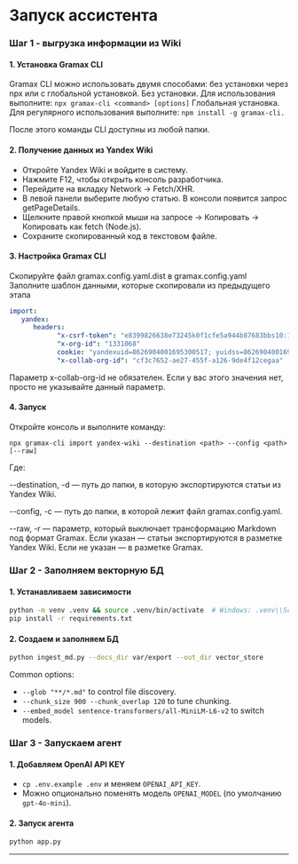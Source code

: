 # Запуск ассистента

### Шаг 1 - выгрузка информации из Wiki

#### 1. Установка Gramax CLI

Gramax CLI можно использовать двумя способами: без установки через npx или с глобальной установкой.
Без установки. Для использования выполните: ```npx gramax-cli <command> [options]```
Глобальная установка. Для регулярного использования выполните: ```npm install -g gramax-cli.```

После этого команды CLI доступны из любой папки.

#### 2. Получение данных из Yandex Wiki
 - Откройте Yandex Wiki и войдите в систему.
 - Нажмите F12, чтобы открыть консоль разработчика.
 - Перейдите на вкладку Network → Fetch/XHR.
 - В левой панели выберите любую статью. В консоли появится запрос getPageDetails.
 - Щелкните правой кнопкой мыши на запросе → Копировать → Копировать как fetch (Node.js).
 - Сохраните скопированный код в текстовом файле.

#### 3. Настройка Gramax CLI
Скопируйте файл gramax.config.yaml.dist в gramax.config.yaml
Заполните шаблон данными, которые скопировали из предыдущего этапа

```yaml
import:
   yandex:
      headers:
            "x-csrf-token": "e8399826638e73245k0f1cfe5a944b87683bbs10:1754349881"
            "x-org-id": "1331068"
            cookie: "yandexuid=8626904001695300517; yuidss=8626904001695300517; gdpr=0; _ym_uid=1695303700525969138; yandex_login=name@name.ru;...924b99683bbb10%33878179541"
            "x-collab-org-id": "cf3c7652-ae27-455f-a126-9de4f12cegaa"
```

Параметр x-collab-org-id не обязателен. Если у вас этого значения нет, просто не указывайте данный параметр.

#### 4. Запуск
Откройте консоль и выполните команду:

```shell
npx gramax-cli import yandex-wiki --destination <path> --config <path> [--raw]
```
Где:

--destination, -d — путь до папки, в которую экспортируются статьи из Yandex Wiki.

--config, -c — путь до папки, в которой лежит файл gramax.config.yaml.

--raw, -r — параметр, который выключает трансформацию Markdown под формат Gramax. Если указан — статьи экспортируются в разметке Yandex Wiki. Если не указан — в разметке Gramax.

### Шаг 2 - Заполняем векторную БД

#### 1. Устанавливаем зависимости

   ```bash
   python -m venv .venv && source .venv/bin/activate  # Windows: .venv\\Scripts\\activate
   pip install -r requirements.txt
   ```

#### 2. Создаем и заполняем БД

   ```bash
   python ingest_md.py --docs_dir var/export --out_dir vector_store
   ```

   Common options:

   * `--glob "**/*.md"` to control file discovery.
   * `--chunk_size 900 --chunk_overlap 120` to tune chunking.
   * `--embed_model sentence-transformers/all-MiniLM-L6-v2` to switch models.

### Шаг 3 - Запускаем агент

#### 1. Добавляем OpenAI API KEY

   *  `cp .env.example .env` и меняем `OPENAI_API_KEY`.
   * Можно опционально поменять модель `OPENAI_MODEL` (по умолчанию `gpt-4o-mini`).

#### 2. Запуск агента

   ```bash
   python app.py
   ```
---